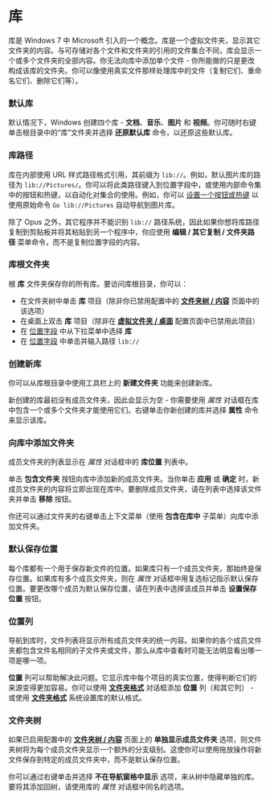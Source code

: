 # 库

库是 Windows 7 中 Microsoft 引入的一个概念。库是一个虚拟文件夹，显示其它文件夹的内容。与可存储对各个文件和文件夹的引用的文件集合不同，库会显示一个或多个文件夹的全部内容。你无法向库中添加单个文件 - 你所能做的只是更改构成该库的文件夹。你可以像使用真实文件那样处理库中的文件（复制它们、重命名它们、删除它们等）。

### 默认库

默认情况下，Windows 创建四个库 - **文档**、**音乐**、**图片** 和 **视频**。你可随时右键单击根目录中的“库”文件夹并选择 **还原默认库** 命令，以还原这些默认库。

### 库路径

库在内部使用 URL 样式路径格式引用，其前缀为 `lib://`。例如，默认图片库的路径为 `lib://Pictures/`。你可以将此类路径键入到位置字段中，或使用内部命令集中的按钮和热键，以自动化对集合的使用。例如，你可以 [设置一个按钮或热键](/Manual/customize/creating_your_own_buttons/README.zh.md) 以使用原始命令 `Go lib://Pictures` 自动导航到图片库。

除了 Opus 之外，其它程序并不能识别 `lib://` 路径系统，因此如果你想将库路径复制到剪贴板并将其粘贴到另一个程序中，你应使用 **编辑 / 其它复制 / 文件夹路径** 菜单命令，而不是复制位置字段的内容。

### 库根文件夹

根 **库** 文件夹保存你的所有库。要访问库根目录，你可以：

- 在文件夹树中单击 **库** 项目（除非你已禁用配置中的 **[文件夹树 / 内容](/Manual/preferences/preferences_categories/folder_tree/contents.zh.md)** 页面中的该选项）
- 在桌面上双击 **库** 项目（除非在 **[虚拟文件夹 / 桌面](/Manual/preferences/preferences_categories/folders/virtual_folders/desktop.zh.md)** 配置页面中已禁用此项目）
- 在 [位置字段](../the_lister/navigation/breadcrumbs_location_field.zh.md) 中从下拉菜单中选择 **库**
- 在 [位置字段](../the_lister/navigation/breadcrumbs_location_field.zh.md) 中单击并输入路径 `lib://`

### 创建新库

你可以从库根目录中使用工具栏上的 **新建文件夹** 功能来创建新库。

新创建的库最初没有成员文件夹，因此会显示为空 - 你需要使用 *属性* 对话框在库中包含一个或多个文件夹才能使用它们。右键单击你新创建的库并选择 **属性** 命令来显示该库。

### 向库中添加文件夹

成员文件夹的列表显示在 *属性* 对话框中的 **库位置** 列表中。

单击 **包含文件夹** 按钮向库中添加新的成员文件夹。当你单击 **应用** 或 **确定** 时，新成员文件夹的内容将立即出现在库中。要删除成员文件夹，请在列表中选择该文件夹并单击 **移除** 按钮。

你还可以通过文件夹的右键单击上下文菜单（使用 **包含在库中** 子菜单）向库中添加文件夹。

### 默认保存位置

每个库都有一个用于保存新文件的位置。如果库只有一个成员文件夹，那始终是保存位置。如果库有多个成员文件夹，则在 *属性* 对话框中用复选标记指示默认保存位置。要更改哪个成员为默认保存位置，请在列表中选择该成员并单击 **设置保存位置** 按钮。

### 位置列

导航到库时，文件列表将显示所有成员文件夹的统一内容。如果你的各个成员文件夹都包含文件名相同的子文件夹或文件，那么从库中查看时可能无法明显看出哪一项是哪一项。

**位置** 列可以帮助解决此问题。它显示库中每个项目的真实位置，使得判断它们的来源变得更加容易。你可以使用 **[文件夹格式](../folder_options/README.zh.md)** 对话框添加 **位置** 列（和其它列） - 或使用 **[文件夹格式](../folder_options/folder_formats.zh.md)** 系统设置库的默认格式。

### 文件夹树

如果已启用配置中的 **[文件夹树 / 内容](/Manual/preferences/preferences_categories/folder_tree/contents.zh.md)** 页面上的 **单独显示成员文件夹** 选项，则文件夹树将为每个成员文件夹显示一个额外的分支级别。这使你可以使用拖放操作将新文件保存到特定的成员文件夹中，而不是默认保存位置。

你可以通过右键单击并选择 **不在导航窗格中显示** 选项，来从树中隐藏单独的库。要将其添加回树，请使用库的 *属性* 对话框中同名的选项。